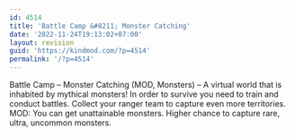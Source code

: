 ```yaml
---
id: 4514
title: 'Battle Camp &#8211; Monster Catching'
date: '2022-11-24T19:13:02+07:00'
layout: revision
guid: 'https://kindmod.com/?p=4514'
permalink: '/?p=4514'
---
```


Battle Camp – Monster Catching (MOD, Monsters) – A virtual world that is inhabited by mythical monsters! In order to survive you need to train and conduct battles. Collect your ranger team to capture even more territories. MOD: You can get unattainable monsters. Higher chance to capture rare, ultra, uncommon monsters.